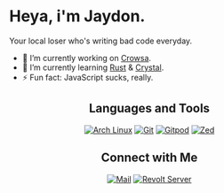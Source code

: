 # Heya, i'm Jaydon.

Your local loser who's writing bad code everyday.

- 🔭 I’m currently working on [Crowsa](https://github.com/XandrCopyrighted/crowsa).
- 🌱 I’m currently learning [Rust](https://www.rust-lang.org/) & [Crystal](https://crystal-lang.org/).
- ⚡ Fun fact: JavaScript sucks, really.
<div align="center">

## Languages and Tools

[![Arch Linux](https://img.shields.io/badge/arch%20linux-1793D1?style=for-the-badge&logo=archlinux&logoColor=white)](https://archlinux.org)
[![Git](https://img.shields.io/badge/git-F05032?style=for-the-badge&logo=git&logoColor=white)](https://git-scm.com)
[![Gitpod](https://img.shields.io/badge/gitpod-FFAE33?style=for-the-badge&logo=gitpod&logoColor=white)](https://gitpod.io)
[![Zed](https://img.shields.io/badge/zed-084CCF?style=for-the-badge&logo=zedindustries&logoColor=white)](https://zed.dev)

## Connect with Me

[![Mail](https://img.shields.io/badge/duckduckgo-DE5833?style=for-the-badge&logo=duckduckgo&logoColor=white)](mailto:xxdr@duck.com)
[![Revolt Server](https://img.shields.io/badge/Revolt_Server-FF4655?style=for-the-badge&logo=revolt.chat&logoColor=white)](https://rvlt.gg/22zGfce3)
